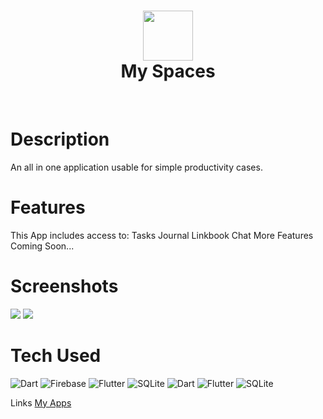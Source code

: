 <div align="center">
      <h1> <img src="https://postimg.cc/K1M7R366" width="80px"><br/>My Spaces</h1>
     </div>
<p align="center"> <a href="https://twitter.com/tw_devCx420" target="_blank"><img alt="" src="https://img.shields.io/badge/Twitter-1DA1F2?style=normal&logo=twitter&logoColor=white" style="vertical-align:center" /></a> <a href="https://www.instagram.com/ig_devcx420/" target="_blank"><img alt="" src="https://img.shields.io/badge/Instagram-E4405F?style=normal&logo=instagram&logoColor=white" style="vertical-align:center" /></a> <a href="https://www.linkedin.com/in/sricharan-prabhakar-598306211/%7D}" target="_blank"><img alt="" src="https://img.shields.io/badge/LinkedIn-0077B5?style=normal&logo=linkedin&logoColor=white" style="vertical-align:center" /></a> </p>

# Description
An all in one application usable for simple productivity cases.

# Features
This App includes access to:
Tasks
Journal
Linkbook
Chat
More Features Coming Soon...
# Screenshots
 <img src="https://postimg.cc/Q9PvkTMp"> <img src="https://postimg.cc/N5GP9DDW">
# Tech Used
 ![Dart](https://img.shields.io/badge/dart-%230175C2.svg?style=for-the-badge&logo=dart&logoColor=white) ![Firebase](https://img.shields.io/badge/firebase-%23039BE5.svg?style=for-the-badge&logo=firebase) ![Flutter](https://img.shields.io/badge/Flutter-%2302569B.svg?style=for-the-badge&logo=Flutter&logoColor=white) ![SQLite](https://img.shields.io/badge/sqlite-%2307405e.svg?style=for-the-badge&logo=sqlite&logoColor=white) ![Dart](https://img.shields.io/badge/dart-%230175C2.svg?style=for-the-badge&logo=dart&logoColor=white) ![Flutter](https://img.shields.io/badge/Flutter-%2302569B.svg?style=for-the-badge&logo=Flutter&logoColor=white) ![SQLite](https://img.shields.io/badge/sqlite-%2307405e.svg?style=for-the-badge&logo=sqlite&logoColor=white)
      
Links
[My Apps](https://drive.google.com/drive/folders/1VcelZoIx9kkAqQnQM92Qpf0fQqzCRYu2?usp=share_link)
